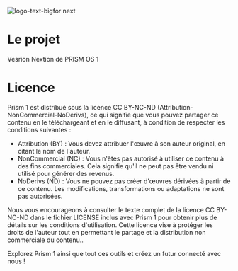 
![logo-text-bigfor next](https://github.com/hugodev-teck/Prism-Nextion/assets/84953759/f91db799-df98-46c2-8651-707c5cd65daf)
# Le projet
Vesrion Nextion de PRISM OS 1

# Licence
Prism 1 est distribué sous la licence CC BY-NC-ND (Attribution-NonCommercial-NoDerivs), ce qui signifie que vous pouvez partager ce contenu en le téléchargeant et en le diffusant, à condition de respecter les conditions suivantes :

* Attribution (BY) : Vous devez attribuer l'œuvre à son auteur original, en citant le nom de l'auteur.
* NonCommercial (NC) : Vous n'êtes pas autorisé à utiliser ce contenu à des fins commerciales. Cela signifie qu'il ne peut pas être vendu ni utilisé pour générer des revenus.
* NoDerivs (ND) : Vous ne pouvez pas créer d'œuvres dérivées à partir de ce contenu. Les modifications, transformations ou adaptations ne sont pas autorisées.

Nous vous encourageons à consulter le texte complet de la licence CC BY-NC-ND dans le fichier LICENSE inclus avec Prism 1 pour obtenir plus de détails sur les conditions d'utilisation. Cette licence vise à protéger les droits de l'auteur tout en permettant le partage et la distribution non commerciale du contenu..

Explorez Prism 1 ainsi que tout ces outils et créez un futur connecté avec nous !

